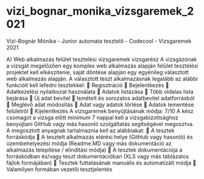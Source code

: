 # vizi_bognar_monika_vizsgaremek_2021

Vizi-Bognár Mónika - Junior automata tesztelő - Codecool - Vizsgaremek 2021


A) Web alkalmazás felület tesztelési vizsgaremek vizsgarész
A vizsgázónak a vizsgát megelőzően egy komplex web alkalmazás alapján felület
tesztelési projektet kell elkészítenie, saját döntése alapján egy egyénileg választott
web alkalmazás alapján.
A választott teszt alkalmazásnak legalább az alábbi funkcióit kell lefedni tesztekkel:
 Regisztráció
 Bejelentkezés
 Adatkezelési nyilatkozat használata
 Adatok listázása
 Több oldalas lista bejárása
 Új adat bevitel
 Ismételt és sorozatos adatbevitel adatforrásból
 Meglévő adat módosítás
 Adat vagy adatok törlése
 Adatok lementése felületről
 Kijelentkezés
A vizsgaremek benyújtásának módja:
7/10
A kész csomagot a vizsga előtt minimum 7 nappal kell a vizsgabizottsághoz
benyújtani GitHub vagy más hasonló szolgáltatás segítségével megosztva. A
megosztott anyagnak tartalmaznia kell az alábbiakat:
 A tesztek forráskódja
 A tesztelt alkalmazás elérési helye (GitHub vagy hasonló) és
üzembehelyezési módja (Readme.MD vagy más dokumentáció az
alkalmazás telepítése / elindítási módja)
 A tesztek dokumentációja a forráskódban és/vagy teszt dokumentációban
(XLS vagy más táblázatos fájlok formájában)
 Tesztek futtatásának manuális és automatizált módja
 Valamilyen formában vezetői tesztjelentés
